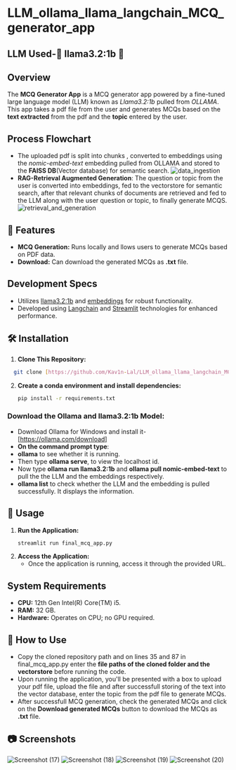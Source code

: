 # LLM_ollama_llama_langchain_MCQ_generator_app
## LLM Used-🦙 llama3.2:1b 🤖

## Overview
The **MCQ Generator App** is a MCQ generator app powered by a fine-tuned large language model (LLM) known as *Llama3.2:1b* pulled from *OLLAMA*. This app takes a pdf file from the user and generates MCQs based on the **text extracted** from the pdf  and the **topic** entered by the user.

## Process Flowchart
- The uploaded pdf is split into chunks , converted to embeddings using the *nomic-embed-text* embedding pulled from OLLAMA and stored to the **FAISS DB**(Vector database) for semantic search.
![data_ingestion](https://github.com/user-attachments/assets/45f4d42b-74ae-4ee1-847d-eeb07fbb5fac)
- **RAG-Retrieval Augmented Generation**: The question or topic from the user is converted into embeddings, fed to the vectorstore for semantic search, after that relevant chunks of documents are retrieved and fed to the LLM along with the user question or topic, to finally generate MCQS.
![retrieval_and_generation](https://github.com/user-attachments/assets/783ce298-1f05-4126-b91d-417931dbda10)

## 🚀 Features

- **MCQ Generation:** Runs locally and llows users to generate MCQs based on PDF data.
- **Download:** Can download the generated MCQs as **.txt** file.

## Development Specs
- Utilizes [llama3.2:1b](https://ollama.com/library/llama3.2:1b) and [embeddings](https://ollama.com/library/nomic-embed-text) for robust functionality.
- Developed using [Langchain](https://github.com/langchain-ai/langchain) and [Streamlit](https://github.com/streamlit/streamlit) technologies for enhanced performance.


## 🛠️ Installation
1. **Clone This Repository:**
 ```bash
   git clone [https://github.com/Kav1n-Lal/LLM_ollama_llama_langchain_MCQ_generator_app.git]
   ```
2. **Create a conda environment and install dependencies:**
   ```bash
   pip install -r requirements.txt
   ```

### Download the Ollama and llama3.2:1b Model:

- Download Ollama for Windows and install it-[https://ollama.com/download]
- **On the command prompt type**:
- **ollama** to see whether it is running.
- Then type **ollama serve**, to view the localhost id.
- Now type **ollama run llama3.2:1b** and **ollama pull nomic-embed-text** to pull the the LLM and the embeddings respectively.
- **ollama list** to check whether the LLM and the embedding is pulled successfully. It displays the information.

## 📝 Usage

1. **Run the Application:**
   ```bash
   streamlit run final_mcq_app.py
   ```
2. **Access the Application:**
   - Once the application is running, access it through the provided URL.
     
## System Requirements
- **CPU:** 12th Gen Intel(R) Core(TM) i5.
- **RAM:** 32 GB.
- **Hardware:** Operates on CPU; no GPU required.

## 🤖 How to Use
- Copy the cloned repository path and on lines 35 and 87 in final_mcq_app.py enter the **file paths of the cloned folder and the vectorstore**  before running the code.
- Upon running the application, you'll be presented with a box to upload your pdf file, upload the file and after successfull storing of the text into the vector database, enter the topic from the pdf file to generate MCQs.
- After successfull MCQ generation, check the generated MCQs and click on the **Download generated MCQs** button to download the MCQs as **.txt** file.

## 📷 Screenshots
![Screenshot (17)](https://github.com/user-attachments/assets/ca70741c-220a-4198-b84c-e44fbb3a13a9)
![Screenshot (18)](https://github.com/user-attachments/assets/ff4aba9e-90c9-4c02-a21b-54fb6192d42a)
![Screenshot (19)](https://github.com/user-attachments/assets/6d2ec6c9-6eb8-4f7b-8134-b8e27913ca77)
![Screenshot (20)](https://github.com/user-attachments/assets/4cd25684-a475-467f-8854-6eb9ad700b25)

